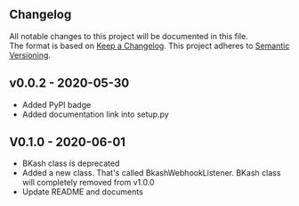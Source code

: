 ## Changelog
All notable changes to this project will be documented in this file. <br/>
The format is based on [Keep a Changelog](https://keepachangelog.com/en/1.0.0/). This project adheres to [Semantic Versioning](https://semver.org/spec/v2.0.0.html).

## v0.0.2 - 2020-05-30
- Added PyPI badge 
- Added documentation link into setup.py 

## V0.1.0 - 2020-06-01
- BKash class is deprecated
- Added a new class. That's called BkashWebhookListener. BKash class will completely removed from v1.0.0
- Update README and documents  